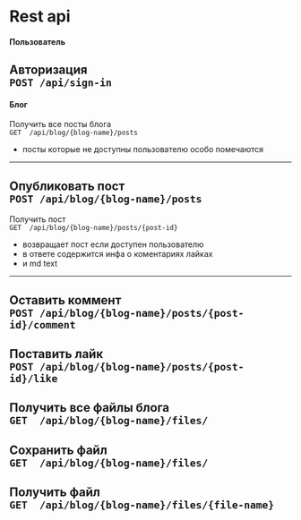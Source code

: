 # Rest api
#### Пользователь
Авторизация  
`POST /api/sign-in`
---

#### Блог
Получить все посты блога  
`GET  /api/blog/{blog-name}/posts`
* посты которые не доступны пользователю особо помечаются
---
Опубликовать пост  
`POST /api/blog/{blog-name}/posts` 
---
Получить пост  
`GET  /api/blog/{blog-name}/posts/{post-id}`
* возвращает пост если доступен пользователю
* в ответе содержится инфа о коментариях лайках
* и md text 
---
Оставить коммент  
`POST /api/blog/{blog-name}/posts/{post-id}/comment`
---
Поставить лайк  
`POST /api/blog/{blog-name}/posts/{post-id}/like`
---
Получить все файлы блога  
`GET  /api/blog/{blog-name}/files/`
---
Сохранить файл  
`GET  /api/blog/{blog-name}/files/`
---
Получить файл  
`GET  /api/blog/{blog-name}/files/{file-name}`
---

